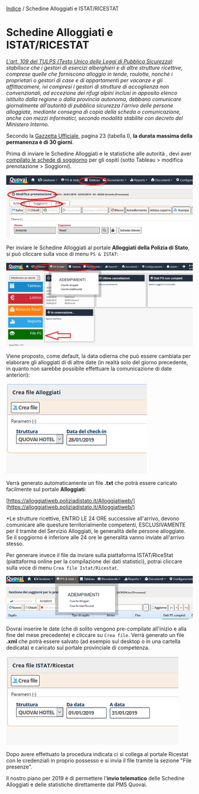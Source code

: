 

 [Indice](index.html) / Schedine Alloggiati e ISTAT/RICESTAT

#  Schedine Alloggiati e ISTAT/RICESTAT

*[L'art. 109 del TULPS (Testo Unico delle Leggi di Pubblica Sicurezza)](https://questure.poliziadistato.it/statics/50/norme-tulps-_--cad-.pdf?lang=it) stabilisce che i gestori di esercizi alberghieri e di altre strutture ricettive, comprese quelle che forniscono alloggio in tende, roulotte, nonché i proprietari o gestori di case e di appartamenti per vacanze e gli affittacamere, ivi compresi i gestori di strutture di accoglienza non convenzionali, ad eccezione dei rifugi alpini inclusi in apposito elenco istituito dalla regione o dalla provincia autonoma, debbano comunicare giornalmente all'autorità di pubblica sicurezza l'arrivo delle persone alloggiate, mediante consegna di copia della scheda o comunicazione, anche con mezzi informatici, secondo modalità stabilite con decreto del Ministero Interno.*

Secondo la [Gazzetta Ufficiale](http://www.gazzettaufficiale.it/eli/gu/2013/01/17/14/sg/pdf), pagina 23 (tabella I), **la durata massima della permanenza è di 30 giorni**. 

Prima di inviare le Schedine Alloggiati e le statistiche alle autorità , devi aver [compilato le schede di soggiorno](inserimento-soggiorni-it.md) per gli ospiti (sotto Tableau > modifica prenotazione > Soggiorni).

![](images/ps-alloggiati-istat-004.png)

Per inviare le Schedine Alloggiati al portale **Alloggiati della Polizia di Stato**, si può cliccare sulla voce di menu `PS & ISTAT`:

![](images/ps-alloggiati-istat-001.png)

Viene proposto, come default, la data odierna che può essere cambiata per elaborare gli alloggiati di di altre date (in realtà solo del giorno precedente, in quanto non sarebbe possibile effettuare la comunicazione di date anteriori):

![](images/ps-alloggiati-istat-002.png)
 
Verrà  generato automaticamente un file **.txt** che potrà essere caricato facilmente sul portale **Alloggiati**:

[https://alloggiatiweb.poliziadistato.it/Alloggiatiweb/](https://alloggiatiweb.poliziadistato.it/Alloggiatiweb/)
 
*Le strutture ricettive, ENTRO LE 24 ORE successive all'arrivo, devono comunicare alle questure territorialmente competenti, ESCLUSIVAMENTE per il tramite del Servizio Alloggiati, le generalità delle persone alloggiate. Se il soggiorno è inferiore alle 24 ore le generalità vanno inviate all'arrivo stesso.
 
Per generare invece il file da inviare sulla piattaforma ISTAT/RiceStat (piattaforma online per la compilazione dei dati statistici), potrai cliccare sulla voce di menu `Crea file Istat/Ricestat`.

![](images/ricestat-001.png)

Dovrai inserire le date (che di solito vengono pre-compilate all'inizio e alla fine del mese precedente) e cliccare su `Crea file`. Verrà generato un file **.xml** che potrà essere salvato (ad esempio sul desktop o in una cartella dedicata) e caricato sul portale provinciale di competenza.

![](images/ps-alloggiati-istat-003.png)

Dopo avere effettuato la procedura indicata ci si collega al portale Ricestat  con le credenziali in proprio possesso e si invia il file tramite la sezione "File presenze". 

Il nostro piano per 2019 è di permettere l'**invio telematico** delle Schedine Alloggiati e delle statistiche direttamente dal PMS Quovai.
